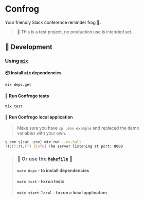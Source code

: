 # Confrog

Your friendly Slack conference reminder frog 🐸.

> 🧪 This is a test project, no production use is intended yet.

## 👷 Development

### Using [`mix`](https://elixir-lang.org/getting-started/mix-otp/introduction-to-mix.html)

#### 📦 Install `mix` dependencies

```bash
mix deps.get
```

#### 🧪 Run Confrogo tests

```bash
mix test
```

#### 🏁 Run Confrogo local application

> Make sure you have `cp .env.example` and replaced the demo variables with your own.

```bash
$ env $(cat .env) mix run --no-halt
TT:TT:TT.TTT [info] The server listening at port: 8000
```

> ### 🧰 Or use the [`Makefile`](./Makefile) 🎉
>
> #### `make deps` - to install dependencies
>
> #### `make test` - to run tests
>
> #### `make start-local` - to run a local application

<!-- TODO: add this later -->
<!-- ## Installation

If [available in Hex](https://hex.pm/docs/publish), the package can be installed
by adding `confrog` to your list of dependencies in `mix.exs`:

```elixir
def deps do
  [
    {:confrog, "~> 0.1.0"}
  ]
end
```

Documentation can be generated with [ExDoc](https://github.com/elixir-lang/ex_doc)
and published on [HexDocs](https://hexdocs.pm). Once published, the docs can
be found at <https://hexdocs.pm/confrog>. -->
